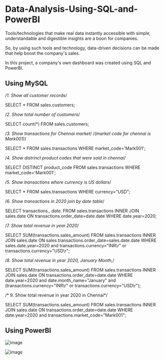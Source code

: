# Data-Analysis-Using-SQL-and-PowerBI

Tools/technologies that make real data instantly accessible with simple, understandable and digestible insights are a boon for companies.

So, by using such tools and technology, data-driven decisions can be made that help boost the company's sales.

In this project, a company's own dashboard was created using SQL and PowerBI.

## Using MySQL

/*1. Show all customer records*/

SELECT * 
FROM sales.customers;

/*2. Show total number of customers*/

SELECT count(*) 
FROM sales.customers;

/*3. Show transactions for Chennai market*/
/*(market code for chennai is Mark001)*/

SELECT * 
FROM sales.transactions 
WHERE market_code='Mark001';

/*4. Show distrinct product codes that were sold in chennai*/

SELECT DISTINCT product_code 
FROM sales.transactions 
WHERE market_code='Mark001';

/*5. Show transactions where currency is US dollars*/

SELECT * 
FROM sales.transactions 
WHERE currency="USD";

/*6. Show transactions in 2020 join by date table*/

SELECT transactions.*, date.* 
FROM sales.transactions 
INNER JOIN sales.date ON transactions.order_date=date.date 
WHERE date.year=2020;

/*7. Show total revenue in year 2020*/

SELECT SUM(transactions.sales_amount) 
FROM sales.transactions 
INNER JOIN sales.date ON sales.transactions.order_date=sales.date.date 
WHERE sales.date.year=2020 and transactions.currency="INR\r" or transactions.currency="USD\r";

/*8. Show total revenue in year 2020, January Month,*/

SELECT SUM(transactions.sales_amount) 
FROM sales.transactions 
INNER JOIN sales.date ON transactions.order_date=date.date 
WHERE date.year=2020 and date.month_name="January" and (transactions.currency="INR\r" or transactions.currency="USD\r");

/* 9. Show total revenue in year 2020 in Chennai*/

SELECT SUM(transactions.sales_amount) 
FROM sales.transactions 
INNER JOIN sales.date ON transactions.order_date=date.date 
WHERE date.year=2020 and transactions.market_code="Mark001";


## Using PowerBI

![image](https://user-images.githubusercontent.com/106476037/197784874-6f4ab1a1-2281-490e-a98c-81280d592664.png)

![image](https://user-images.githubusercontent.com/106476037/197785791-e34b13ec-40c2-4c32-a565-7871a6b00628.png)




